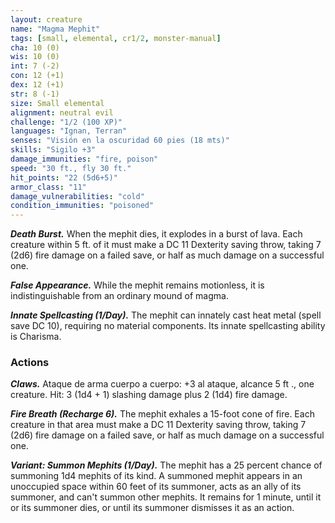 ```yaml
---
layout: creature
name: "Magma Mephit"
tags: [small, elemental, cr1/2, monster-manual]
cha: 10 (0)
wis: 10 (0)
int: 7 (-2)
con: 12 (+1)
dex: 12 (+1)
str: 8 (-1)
size: Small elemental
alignment: neutral evil
challenge: "1/2 (100 XP)"
languages: "Ignan, Terran"
senses: "Visión en la oscuridad 60 pies (18 mts)"
skills: "Sigilo +3"
damage_immunities: "fire, poison"
speed: "30 ft., fly 30 ft."
hit_points: "22 (5d6+5)"
armor_class: "11"
damage_vulnerabilities: "cold"
condition_immunities: "poisoned"
---
```


***Death Burst.*** When the mephit dies, it explodes in a burst of lava. Each creature within 5 ft. of it must make a DC 11 Dexterity saving throw, taking 7 (2d6) fire damage on a failed save, or half as much damage on a successful one.

***False Appearance.*** While the mephit remains motionless, it is indistinguishable from an ordinary mound of magma.

***Innate Spellcasting (1/Day).*** The mephit can innately cast heat metal (spell save DC 10), requiring no material components. Its innate spellcasting ability is Charisma.

### Actions

***Claws.*** Ataque de arma cuerpo a cuerpo: +3 al ataque, alcance 5 ft ., one creature. Hit: 3 (1d4 + 1) slashing damage plus 2 (1d4) fire damage.

***Fire Breath (Recharge 6).*** The mephit exhales a 15-foot cone of fire. Each creature in that area must make a DC 11 Dexterity saving throw, taking 7 (2d6) fire damage on a failed save, or half as much damage on a successful one.

***Variant: Summon Mephits (1/Day).*** The mephit has a 25 percent chance of summoning 1d4 mephits of its kind. A summoned mephit appears in an unoccupied space within 60 feet of its summoner, acts as an ally of its summoner, and can't summon other mephits. It remains for 1 minute, until it or its summoner dies, or until its summoner dismisses it as an action.